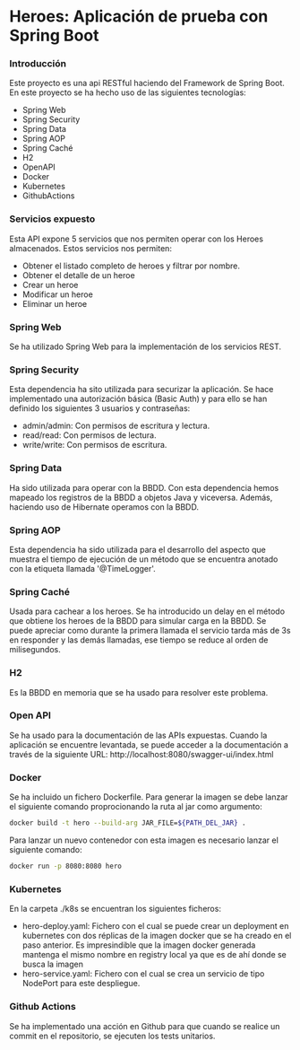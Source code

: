# Heroes: Aplicación de prueba con Spring Boot

### Introducción
Este proyecto es una api RESTful haciendo del Framework de Spring Boot.
En este proyecto se ha hecho uso de las siguientes tecnologías:
  - Spring Web
  - Spring Security
  - Spring Data
  - Spring AOP
  - Spring Caché
  - H2
  - OpenAPI
  - Docker
  - Kubernetes
  - GithubActions

### Servicios expuesto
Esta API expone 5 servicios que nos permiten operar con los Heroes almacenados. Estos servicios nos permiten:
  - Obtener el listado completo de heroes y filtrar por nombre.
  - Obtener el detalle de un heroe
  - Crear un heroe
  - Modificar un heroe
  - Eliminar un heroe

### Spring Web
Se ha utilizado Spring Web para la implementación de los servicios REST.

### Spring Security
Esta dependencia ha sito utilizada para securizar la aplicación. Se hace implementado una autorización básica (Basic Auth) y para ello se han definido los siguientes 3 usuarios y contraseñas:

  - admin/admin: Con permisos de escritura y lectura.
  - read/read: Con permisos de lectura.
  - write/write: Con permisos de escritura.

### Spring Data
Ha sido utilizada para operar con la BBDD. Con esta dependencia hemos mapeado los registros de la BBDD a objetos Java y viceversa. Además, haciendo uso de Hibernate operamos con la BBDD.

### Spring AOP
Esta dependencia ha sido utilizada para el desarrollo del aspecto que muestra el tiempo de ejecución de un método que se encuentra anotado con la etiqueta llamada '@TimeLogger'.

### Spring Caché
Usada para cachear a los heroes. Se ha introducido un delay en el método que obtiene los heroes de la BBDD para simular carga en la BBDD. Se puede apreciar como durante la primera llamada el servicio tarda más de 3s en responder y las demás llamadas, ese tiempo se reduce al orden de milisegundos.

### H2
Es la BBDD en memoria que se ha usado para resolver este problema.

### Open API
Se ha usado para la documentación de las APIs expuestas. Cuando la aplicación se encuentre levantada, se puede acceder a la documentación a través de la siguiente URL: http://localhost:8080/swagger-ui/index.html

### Docker
Se ha incluido un fichero Dockerfile. 
Para generar la imagen se debe lanzar el siguiente comando proprocionando la ruta al jar como argumento:
```sh
docker build -t hero --build-arg JAR_FILE=${PATH_DEL_JAR} .
```
Para lanzar un nuevo contenedor con esta imagen es necesario lanzar el siguiente comando:
```sh
docker run -p 8080:8080 hero
```

### Kubernetes
En la carpeta ./k8s se encuentran los siguientes ficheros:
  - hero-deploy.yaml: Fichero con el cual se puede crear un deployment en kubernetes con dos réplicas de la imagen docker que se ha creado en el paso anterior. Es impresindible que la imagen docker generada mantenga el mismo nombre en registry local ya que es de ahí donde se busca la imagen
  - hero-service.yaml: Fichero con el cual se crea un servicio de tipo NodePort para este despliegue.

### Github Actions
Se ha implementado una acción en Github para que cuando se realice un commit en el repositorio, se ejecuten los tests unitarios.
